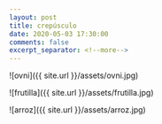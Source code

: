 ```yaml
---
layout: post
title: crepúsculo
date: 2020-05-03 17:30:00
comments: false
excerpt_separator: <!--more-->
---
```


![ovni]({{ site.url }}/assets/ovni.jpg)

![frutilla]({{ site.url }}/assets/frutilla.jpg)

![arroz]({{ site.url }}/assets/arroz.jpg)
